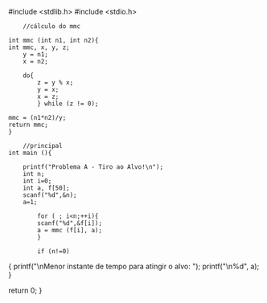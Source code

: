 #include <stdlib.h>
#include <stdio.h>

		//cálculo do mmc
		
	int mmc (int n1, int n2){ 
	int mmc, x, y, z;
		y = n1;
		x = n2;
			
		do{
			z = y % x;
			y = x;
			x = z;
			} while (z != 0);
	
	mmc = (n1*n2)/y;
	return mmc;
	}

		//principal
	int main (){
	
		printf("Problema A - Tiro ao Alvo!\n");
		int n;
		int i=0;
		int a, f[50];
		scanf("%d",&n);
		a=1;
		
			for ( ; i<n;++i){
			scanf("%d",&f[i]);
			a = mmc (f[i], a);
			}
				
			if (n!=0)
{
			printf("\nMenor instante de tempo para atingir o alvo: ");
			printf("\n%d", a);
			}
			
return 0;
}
